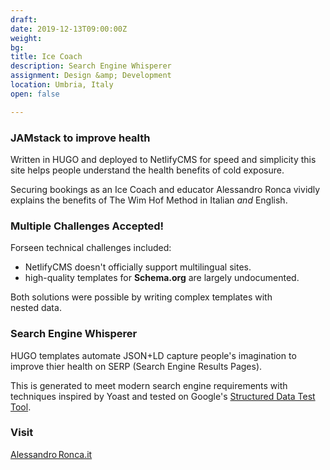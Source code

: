 ```yaml
---
draft: 
date: 2019-12-13T09:00:00Z
weight:
bg:
title: Ice Coach
description: Search Engine Whisperer
assignment: Design &amp; Development
location: Umbria, Italy
open: false

---
```


<!--{{/* <flickity src="3si/images/3si-sales.jpg" title="3Si marketing content" selectCell="flkty.selectCell( value, isWrapped, isInstant )" > */}}
-->

<!--AlessandRoronca.it-->

### JAMstack to improve health

Written in HUGO and deployed to NetlifyCMS for speed and&nbsp;simplicity this site helps people understand the health&nbsp;benefits of cold&nbsp;exposure.

Securing bookings as an Ice&nbsp;Coach and educator Alessandro&nbsp;Ronca vividly explains the benefits of The&nbsp;Wim&nbsp;Hof&nbsp;Method in Italian _and_ English.

### Multiple Challenges Accepted!

Forseen technical challenges included:

- NetlifyCMS doesn't officially support multilingual sites<!--LINK-->.
- high-quality templates for **Schema.org** are largely undocumented<!--LINK-->.

Both solutions were possible by writing complex templates with nested&nbsp;data.

### Search Engine Whisperer

HUGO templates automate JSON+LD capture people's imagination to improve thier health on SERP (Search Engine Results Pages).

This is generated to meet modern search engine requirements with techniques inspired by&nbsp;Yoast and tested on Google's [Structured Data Test Tool](https://search.google.com/structured-data/testing-tool#url=https%3A%2F%2Falessandroronca.netlify.com).

<!--
### Preview

<a ondragstart="return false" class="btn" data-selector=".cell32" onclick="static();document.getElementById('togglebox').checked = true;">Website</a>
-->

### Visit

[Alessandro Ronca.it](https://alessandroronca.it/)
